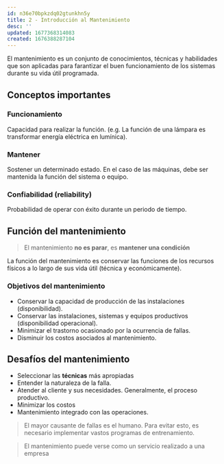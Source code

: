 ```yaml
---
id: n36e70bpkzdq02gtunkhn5y
title: 2 - Introducción al Mantenimiento
desc: ''
updated: 1677368314083
created: 1676388287104
---
```


El mantenimiento es un conjunto de conocimientos, técnicas y habilidades que son aplicadas para farantizar el buen funcionamiento de los sistemas durante su vida útil programada.

## Conceptos importantes

### Funcionamiento
Capacidad para realizar la función. (e.g. La función de una lámpara es transformar energía eléctrica en lumínica).
### Mantener
Sostener un determinado estado. En el caso de las máquinas, debe ser mantenida la función del sistema o equipo.
### Confiabilidad (reliability)
Probabilidad de operar con éxito durante un periodo de tiempo.

## Función del mantenimiento

> El mantenimiento **no es parar**, es **mantener una condición**

La función del mantenimiento es conservar las funciones de los recursos físicos a lo largo de sus vida útil (técnica y económicamente).

### Objetivos del mantenimiento
- Conservar la capacidad de producción de las instalaciones (disponibilidad).
- Conservar las instalaciones, sistemas y equipos productivos (disponibilidad operacional).
- Minimizar el trastorno ocasionado por la ocurrencia de fallas.
- Disminuir los costos asociados al mantenimiento.

## Desafíos del mantenimiento

- Seleccionar las **técnicas** más apropiadas
- Entender la naturaleza de la falla.
- Atender al cliente y sus necesidades. Generalmente, el proceso productivo.
- Minimizar los costos
- Mantenimiento integrado con las operaciones.

> El mayor causante de fallas es el humano. Para evitar esto, es necesario implementar vastos programas de entrenamiento.

> El mantenimiento puede verse como un servicio realizado a una empresa